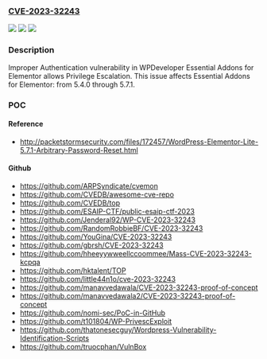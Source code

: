 ### [CVE-2023-32243](https://cve.mitre.org/cgi-bin/cvename.cgi?name=CVE-2023-32243)
![](https://img.shields.io/static/v1?label=Product&message=Essential%20Addons%20for%20Elementor&color=blue)
![](https://img.shields.io/static/v1?label=Version&message=n%2Fa&color=blue)
![](https://img.shields.io/static/v1?label=Vulnerability&message=CWE-287%20Improper%20Authentication&color=brighgreen)

### Description

Improper Authentication vulnerability in WPDeveloper Essential Addons for Elementor allows Privilege Escalation. This issue affects Essential Addons for Elementor: from 5.4.0 through 5.7.1.

### POC

#### Reference
- http://packetstormsecurity.com/files/172457/WordPress-Elementor-Lite-5.7.1-Arbitrary-Password-Reset.html

#### Github
- https://github.com/ARPSyndicate/cvemon
- https://github.com/CVEDB/awesome-cve-repo
- https://github.com/CVEDB/top
- https://github.com/ESAIP-CTF/public-esaip-ctf-2023
- https://github.com/Jenderal92/WP-CVE-2023-32243
- https://github.com/RandomRobbieBF/CVE-2023-32243
- https://github.com/YouGina/CVE-2023-32243
- https://github.com/gbrsh/CVE-2023-32243
- https://github.com/hheeyywweellccoommee/Mass-CVE-2023-32243-kcpqa
- https://github.com/hktalent/TOP
- https://github.com/little44n1o/cve-2023-32243
- https://github.com/manavvedawala/CVE-2023-32243-proof-of-concept
- https://github.com/manavvedawala2/CVE-2023-32243-proof-of-concept
- https://github.com/nomi-sec/PoC-in-GitHub
- https://github.com/t101804/WP-PrivescExploit
- https://github.com/thatonesecguy/Wordpress-Vulnerability-Identification-Scripts
- https://github.com/truocphan/VulnBox


